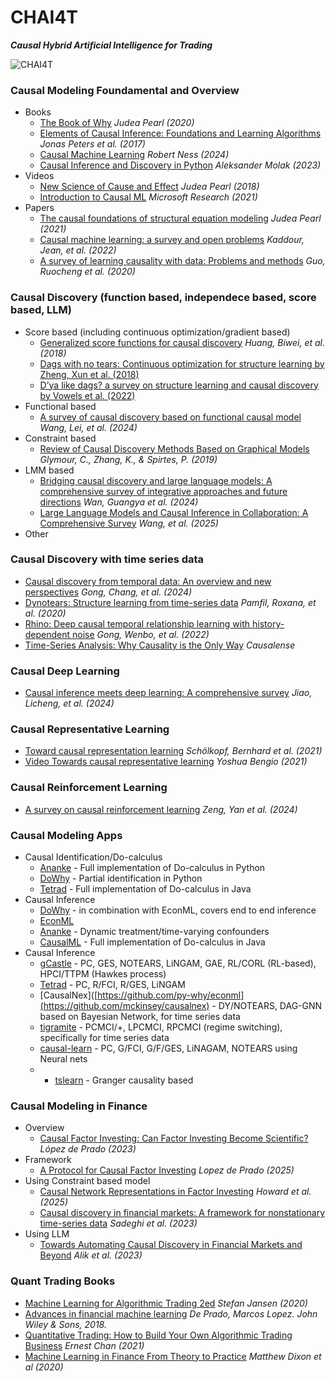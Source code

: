 # CHAI4T
***Causal Hybrid Artificial Intelligence for Trading***

![CHAI4T](https://github.com/user-attachments/assets/2bb7c862-4339-457f-9f16-1aafd89bd475)

### Causal Modeling Foundamental and Overview
- Books
  - [The Book of Why](https://www.amazon.ca/Book-Why-Science-Cause-Effect/dp/1541698967/ref=sr_1_1?crid=1OFQ6OH1HP0KZ&keywords=the+book+of+why&qid=1673832347&sprefix=the+book+of+why%2Caps%2C133&sr=8-1) *Judea Pearl (2020)*
  - [Elements of Causal Inference: Foundations and Learning Algorithms](https://www.amazon.ca/Elements-Causal-Inference-Foundations-Algorithms/dp/0262037319/ref=sr_1_2?crid=1TPOV4CZPTBM0&dib=eyJ2IjoiMSJ9.mKKIWrdHIINP3xMjfNgyHEbt9UnkNqYWjY9qTSl6-Y0iqKEmhFwdSC7CmOczaHlD.5Npmz6JaZkw6tvi7JB26SwsGncnt2BvpkTrvk8e4hpw&dib_tag=se&keywords=Causal+Inference+and+Discovery+in+Python&qid=1750385335&sprefix=causal+inference+and+discovery+in+python+%2Caps%2C49&sr=8-2) *Jonas Peters et al. (2017)*
  - [Causal Machine Learning](https://www.manning.com/books/causal-machine-learning) *Robert Ness (2024)*
  - [Causal Inference and Discovery in Python](https://www.amazon.ca/Causal-Inference-Discovery-Python-learning/dp/1804612987/ref=sr_1_1?crid=1TPOV4CZPTBM0&dib=eyJ2IjoiMSJ9.mKKIWrdHIINP3xMjfNgyHEbt9UnkNqYWjY9qTSl6-Y0iqKEmhFwdSC7CmOczaHlD.5Npmz6JaZkw6tvi7JB26SwsGncnt2BvpkTrvk8e4hpw&dib_tag=se&keywords=Causal+Inference+and+Discovery+in+Python&qid=1750385244&sprefix=causal+inference+and+discovery+in+python+%2Caps%2C49&sr=8-1) *Aleksander Molak (2023)*
- Videos
  - [New Science of Cause and Effect](https://www.youtube.com/watch?v=ZaPV1OSEpHw&list=PLzERW_Obpmv-8z4cjUpUC1ciUIFHkAMSR&index=3) *Judea Pearl (2018)*
  - [Introduction to Causal ML](https://www.youtube.com/watch?v=7Zr6_Gdd0fo&list=PLD7HFcN7LXRf9cqPMGU2N6PLhDk2d6V5M&index=2) *Microsoft Research (2021)*
- Papers
  - [The causal foundations of structural equation modeling](http://ftp.cs.ucla.edu/pub/stat_ser/r370.pdf)  *Judea Pearl (2021)*
  - [Causal machine learning: a survey and open problems](https://arxiv.org/abs/2206.15475) *Kaddour, Jean, et al. (2022)*
  - [A survey of learning causality with data: Problems and methods](https://arxiv.org/pdf/1809.09337) *Guo, Ruocheng et al. (2020)*

### Causal Discovery (function based, independece based, score based, LLM)
- Score based (including continuous optimization/gradient based)
  - [Generalized score functions for causal discovery](https://dl.acm.org/doi/abs/10.1145/3219819.3220104) *Huang, Biwei, et al. (2018)*
  - [Dags with no tears: Continuous optimization for structure learning by Zheng, Xun et al. (2018)](https://arxiv.org/pdf/1803.01422)
  - [D’ya like dags? a survey on structure learning and causal discovery by Vowels et al. (2022)](https://spaces-cdn.owlstown.com/blobs/zc0dpw536od33iswa8v398t3libh)
- Functional based
  - [A survey of causal discovery based on functional causal model](https://www.sciencedirect.com/science/article/abs/pii/S0952197624004160) *Wang, Lei, et al. (2024)*
- Constraint based
  - [Review of Causal Discovery Methods Based on Graphical Models](https://www.frontiersin.org/journals/genetics/articles/10.3389/fgene.2019.00524/full) *Glymour, C., Zhang, K., & Spirtes, P. (2019)*
- LMM based
  - [Bridging causal discovery and large language models: A comprehensive survey of integrative approaches and future directions](https://arxiv.org/pdf/2402.11068) *Wan, Guangya et al. (2024)*
  - [Large Language Models and Causal Inference in Collaboration: A Comprehensive Survey](https://arxiv.org/pdf/2403.09606) *Wang, et al. (2025)*
- Other

### Causal Discovery with time series data
- [Causal discovery from temporal data: An overview and new perspectives](https://dl.acm.org/doi/pdf/10.1145/3705297) *Gong, Chang, et al. (2024)*
- [Dynotears: Structure learning from time-series data](https://arxiv.org/abs/2002.00498) *Pamfil, Roxana, et al. (2020)*
- [Rhino: Deep causal temporal relationship learning with history-dependent noise](https://arxiv.org/abs/2210.14706) *Gong, Wenbo, et al. (2022)*
- [Time-Series Analysis: Why Causality is the Only Way](https://www.causalens.com/blog/time-series-analysis-why-causality-is-the-only-way/) *Causalense*
  
### Causal Deep Learning
- [Causal inference meets deep learning: A comprehensive survey](https://pmc.ncbi.nlm.nih.gov/articles/PMC11384545/pdf/research.0467.pdf) *Jiao, Licheng, et al. (2024)*

### Causal Representative Learning
- [Toward causal representation learning](https://arxiv.org/pdf/2102.11107.pdf) *Schölkopf, Bernhard et al. (2021)*
- [Video Towards causal representative learning](https://www.youtube.com/watch?v=rKZJ0TJWvTk) *Yoshua Bengio (2021)*

### Causal Reinforcement Learning
- [A survey on causal reinforcement learning](https://arxiv.org/pdf/2302.05209) *Zeng, Yan et al. (2024)*

### Causal Modeling Apps
- Causal Identification/Do-calculus
  - [Ananke](https://ananke.readthedocs.io/en/latest/index.html) - Full implementation of Do-calculus in Python
  - [DoWhy](https://github.com/py-why/dowhy) - Partial identification in Python
  - [Tetrad](https://www.cmu.edu/dietrich/philosophy/tetrad/) - Full implementation of Do-calculus in Java
- Causal Inference
  - [DoWhy](https://github.com/py-why/dowhy) - in combination with EconML, covers end to end inference
  - [EconML](https://github.com/py-why/econml)
  - [Ananke](https://ananke.readthedocs.io/en/latest/index.html) - Dynamic treatment/time-varying confounders
  - [CausalML](https://causalml.readthedocs.io/en/latest/about.html) - Full implementation of Do-calculus in Java
- Causal Inference
  - [gCastle](https://github.com/huawei-noah/trustworthyAI/tree/master/gcastle) - PC, GES, NOTEARS, LiNGAM, GAE, RL/CORL (RL-based), HPCI/TTPM (Hawkes process)
  - [Tetrad](https://www.cmu.edu/dietrich/philosophy/tetrad/) - PC, R/FCI, R/GES, LiNGAM
  - [CausalNex]([https://github.com/py-why/econml](https://github.com/mckinsey/causalnex) - DY/NOTEARS, DAG-GNN based on Bayesian Network, for time series data
  - [tigramite](https://github.com/jakobrunge/tigramite) - PCMCI/+, LPCMCI, RPCMCI (regime switching), specifically for time series data
  - [causal-learn](https://github.com/py-why/causal-learn) - PC, G/FCI, G/F/GES, LiNAGAM, NOTEARS using Neural nets
  -   - [tslearn](https://github.com/tslearn-team/tslearn/blob/main/README.md) - Granger causality based
    
### Causal Modeling in Finance
- Overview
  - [Causal Factor Investing: Can Factor Investing Become Scientific? ](https://papers.ssrn.com/sol3/papers.cfm?abstract_id=4205613) *López de Prado (2023)*
- Framework
  - [A Protocol for Causal Factor Investing](https://papers.ssrn.com/sol3/papers.cfm?abstract_id=5277078) *Lopez de Prado (2025)*
- Using Constraint based model
  - [Causal Network Representations in Factor Investing](https://onlinelibrary.wiley.com/doi/epdf/10.1002/isaf.70001) *Howard et al. (2025)*
  - [Causal discovery in financial markets: A framework for nonstationary time-series data](https://arxiv.org/abs/2312.17375) *Sadeghi et al. (2023)*
- Using LLM
  - [Towards Automating Causal Discovery in Financial Markets and Beyond](https://papers.ssrn.com/sol3/papers.cfm?abstract_id=4679414) *Alik et al. (2023)*

### Quant Trading Books
- [Machine Learning for Algorithmic Trading 2ed](https://www.amazon.ca/Machine-Learning-Algorithmic-Trading-alternative/dp/1839217715/ref=sr_1_5?crid=1WKCFI3B1XERF&keywords=machine+learning+for+trading&qid=1673834200&sprefix=machine+learning+for+trading%2Caps%2C116&sr=8-5) *Stefan Jansen (2020)*
- [Advances in financial machine learning](https://www.amazon.ca/Advances-Financial-Machine-Learning-Marcos/dp/1119482089/?_encoding=UTF8&pd_rd_w=srIIn&content-id=amzn1.sym.dbec2bc2-8bcf-4dc6-b4cd-0a11cd6e5d70&pf_rd_p=dbec2bc2-8bcf-4dc6-b4cd-0a11cd6e5d70&pf_rd_r=136-9382348-2538712&pd_rd_wg=BGhaZ&pd_rd_r=e37e979e-b9d2-45b1-bf54-f18ab28a126b&ref_=aufs_ap_sc_dsk) *De Prado, Marcos Lopez. John Wiley & Sons, 2018.*
- [Quantitative Trading: How to Build Your Own Algorithmic Trading Business](https://www.amazon.ca/Quantitative-Trading-Build-Algorithmic-Business/dp/1119800064/ref=pd_bxgy_img_sccl_1/134-0034359-5120134?pd_rd_w=jcpBa&content-id=amzn1.sym.17b2b149-58e2-4824-ba79-851c5f351fdc&pf_rd_p=17b2b149-58e2-4824-ba79-851c5f351fdc&pf_rd_r=592XE7GZ2HW2SWRRTQ5Z&pd_rd_wg=lFwiw&pd_rd_r=c2153cfc-c24a-4611-8308-100492d98404&pd_rd_i=1119800064&psc=1) *Ernest Chan (2021)*
- [Machine Learning in Finance From Theory to Practice](https://www.amazon.ca/Machine-Learning-Finance-Theory-Practice/dp/3030410676/ref=sr_1_13?crid=1WKCFI3B1XERF&keywords=machine+learning+for+trading&qid=1673834200&sprefix=machine+learning+for+trading%2Caps%2C116&sr=8-13) *Matthew Dixon et al (2020)*
